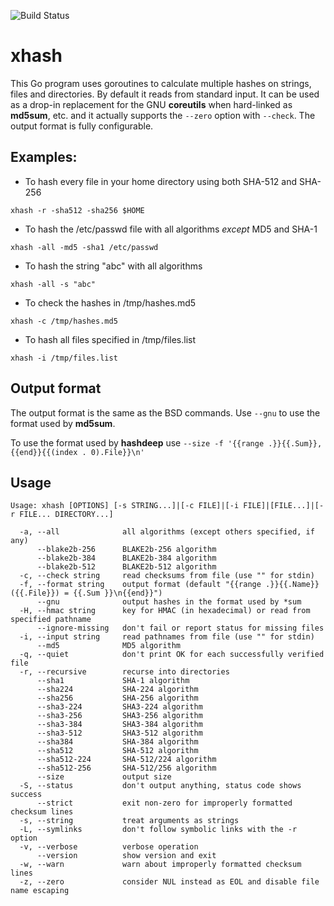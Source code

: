 ![Build Status](https://github.com/ricardobranco777/xhash/actions/workflows/ci.yml/badge.svg)

# xhash
This Go program uses goroutines to calculate multiple hashes on strings, files and directories.  By default it reads from standard input.  It can be used as a drop-in replacement for the GNU **coreutils** when hard-linked as **md5sum**, etc. and it actually supports the `--zero` option with `--check`.  The output format is fully configurable.

## Examples:

* To hash every file in your home directory using both SHA-512 and SHA-256

`xhash -r -sha512 -sha256 $HOME`

* To hash the /etc/passwd file with all algorithms _except_ MD5 and SHA-1

`xhash -all -md5 -sha1 /etc/passwd`

* To hash the string "abc" with all algorithms

`xhash -all -s "abc"`

* To check the hashes in /tmp/hashes.md5

`xhash -c /tmp/hashes.md5`

* To hash all files specified in /tmp/files.list

`xhash -i /tmp/files.list`

## Output format

The output format is the same as the BSD commands.  Use `--gnu` to use the format used by **md5sum**.

To use the format used by **hashdeep** use `--size -f '{{range .}}{{.Sum}},{{end}}{{(index . 0).File}}\n'`

## Usage

```
Usage: xhash [OPTIONS] [-s STRING...]|[-c FILE]|[-i FILE]|[FILE...]|[-r FILE... DIRECTORY...]

  -a, --all              all algorithms (except others specified, if any)
      --blake2b-256      BLAKE2b-256 algorithm
      --blake2b-384      BLAKE2b-384 algorithm
      --blake2b-512      BLAKE2b-512 algorithm
  -c, --check string     read checksums from file (use "" for stdin)
  -f, --format string    output format (default "{{range .}}{{.Name}} ({{.File}}) = {{.Sum }}\n{{end}}")
      --gnu              output hashes in the format used by *sum
  -H, --hmac string      key for HMAC (in hexadecimal) or read from specified pathname
      --ignore-missing   don't fail or report status for missing files
  -i, --input string     read pathnames from file (use "" for stdin)
      --md5              MD5 algorithm
  -q, --quiet            don't print OK for each successfully verified file
  -r, --recursive        recurse into directories
      --sha1             SHA-1 algorithm
      --sha224           SHA-224 algorithm
      --sha256           SHA-256 algorithm
      --sha3-224         SHA3-224 algorithm
      --sha3-256         SHA3-256 algorithm
      --sha3-384         SHA3-384 algorithm
      --sha3-512         SHA3-512 algorithm
      --sha384           SHA-384 algorithm
      --sha512           SHA-512 algorithm
      --sha512-224       SHA-512/224 algorithm
      --sha512-256       SHA-512/256 algorithm
      --size             output size
  -S, --status           don't output anything, status code shows success
      --strict           exit non-zero for improperly formatted checksum lines
  -s, --string           treat arguments as strings
  -L, --symlinks         don't follow symbolic links with the -r option
  -v, --verbose          verbose operation
      --version          show version and exit
  -w, --warn             warn about improperly formatted checksum lines
  -z, --zero             consider NUL instead as EOL and disable file name escaping
``` 
